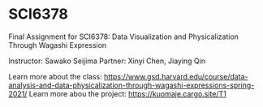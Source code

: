 # SCI6378
Final Assignment for SCI6378:  Data Visualization and Physicalization Through Wagashi Expression

Instructor: Sawako Seijima
Partner: Xinyi Chen, Jiaying Qin

Learn more about the class: https://www.gsd.harvard.edu/course/data-analysis-and-data-physicalization-through-wagashi-expressions-spring-2021/
Learn more abou the project: https://kuomaje.cargo.site/T1
